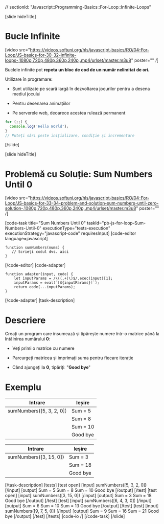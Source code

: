 // sectionId: "Javascript::Programming-Basics::For-Loop::Infinite-Loops"

[slide hideTitle]

# Bucle Infinite

[video src="https://videos.softuni.org/hls/javascript-basics/RO/04-For-Loop/JS-basics-for-30-32-infinite-loops-,1080p,720p,480p,360p,240p,.mp4/urlset/master.m3u8" poster="" /]

Buclele infinite pot **repeta un bloc de cod de un număr nelimitat de ori.**

Utilizare în programare:

- Sunt utilizate pe scară largă în dezvoltarea jocurilor pentru a desena mediul jocului

- Pentru desenarea animațiilor

- Pe serverele web, deoarece acestea rulează permanent

```js
for (;;) {
  console.log('Hello World');
}
// Puteți sări peste inițializare, condiție și incrementare
```

[/slide]

[slide hideTitle]

# Problemă cu Soluție: Sum Numbers Until 0

[video src="https://videos.softuni.org/hls/javascript-basics/RO/04-For-Loop/JS-basics-for-33-34-problem-and-solution-sum-numbers-until-zero-solution-,1080p,720p,480p,360p,240p,.mp4/urlset/master.m3u8" poster="" /]

[code-task title="Sum Numbers Until 0" taskId="pb-js-for-loop-Sum-Numbers-Until-0" executionType="tests-execution" executionStrategy="javascript-code" requiresInput]
[code-editor language=javascript]

```
function sumNumbers(nums) {
   // Scrieți codul dvs. aici
}
```

[/code-editor]
[code-adapter]

```
function adapter(input, code) {
    let inputParams = /\((.+)\)$/.exec(input)[1];
    inputParams = eval(`[${inputParams}]`);
    return code(...inputParams);
}
```

[/code-adapter]
[task-description]

# Descriere

Creați un program care însumează și tipărește numere într-o matrice până la întâlnirea numărului **0**:

- Veți primi o matrice cu numere

- Parcurgeți matricea și imprimați suma pentru fiecare iterație

- Când ajungeți la **0**, tipăriți: "**Good bye**"

# Exemplu

| **Intrare**              | **Ieșire** |
| ------------------------ | ---------- |
| sumNumbers([5, 3, 2, 0]) | Sum = 5    |
|                          | Sum = 8    |
|                          | Sum = 10   |
|                          | Good bye   |


| **Intrare**              | **Ieșire** |
| ----------- | ----------- |
| sumNumbers([3, 15, 0])   | Sum = 3    |
|                          | Sum = 18   |
|                          | Good bye   |

[/task-description]
[tests]
[test open]
[input]
sumNumbers([5, 3, 2, 0])
[/input]
[output]
Sum \= 5
Sum \= 8
Sum \= 10
Good bye
[/output]
[/test]
[test open]
[input]
sumNumbers([3, 15, 0])
[/input]
[output]
Sum \= 3
Sum \= 18
Good bye
[/output]
[/test]
[test]
[input]
sumNumbers([6, 4, 3, 0])
[/input]
[output]
Sum \= 6
Sum \= 10
Sum \= 13
Good bye
[/output]
[/test]
[test]
[input]
sumNumbers([9, 7, 5, 0])
[/input]
[output]
Sum \= 9
Sum \= 16
Sum \= 21
Good bye
[/output]
[/test]
[/tests]
[code-io /]
[/code-task]
[/slide]
